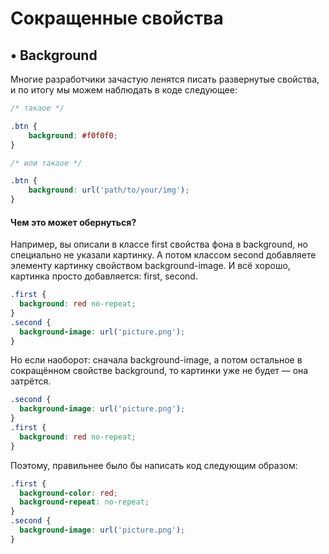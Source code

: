 # Сокращенные свойства

## • Background 

Многие разработчики зачастую ленятся писать развернутые свойства, и по итогу мы можем наблюдать в коде следующее:

```css
/* такаое */

.btn {
    background: #f0f0f0;
}

/* или такаое */

.btn {
    background: url('path/to/your/img');
}
```

#### Чем это может обернуться? 

Например, вы описали в классе first свойства фона в background, но специально не указали картинку. А потом классом second добавляете элементу картинку свойством background-image. И всё хорошо, картинка просто добавляется: first, second.

```css
.first {
  background: red no-repeat;
}
.second {
  background-image: url('picture.png');
}
```

Но если наоборот: сначала background-image, а потом остальное в сокращённом свойстве background, то картинки уже не будет — она затрётся.

```css
.second {
  background-image: url('picture.png');
}
.first {
  background: red no-repeat;
}
```

Поэтому, правильнее было бы написать код следующим образом:

```css
.first {
  background-color: red;
  background-repeat: no-repeat;
}
.second {
  background-image: url('picture.png');
}
```


